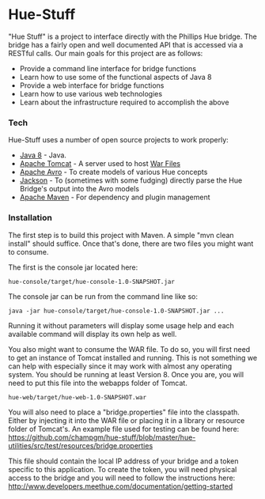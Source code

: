 # Hue-Stuff

"Hue Stuff" is a project to interface directly with the Phillips Hue bridge. The bridge has a fairly open and well documented API that is accessed via a RESTful calls. Our main goals for this project are as follows:

  - Provide a command line interface for bridge functions
  - Learn how to use some of the functional aspects of Java 8
  - Provide a web interface for bridge functions
  - Learn how to use various web technologies
  - Learn about the infrastructure required to accomplish the above


### Tech

Hue-Stuff uses a number of open source projects to work properly:

* [Java 8] - Java.
* [Apache Tomcat] - A server used to host [War Files]
* [Apache Avro] - To create models of various Hue concepts
* [Jackson] - To (sometimes with some fudging) directly parse the Hue Bridge's output into the Avro models
* [Apache Maven] - For dependency and plugin management


### Installation

The first step is to build this project with Maven. A simple "mvn clean install" should suffice. Once that's done, there are two files you might want to consume.

The first is the console jar located here:
```
hue-console/target/hue-console-1.0-SNAPSHOT.jar
```
The console jar can be run from the command line like so:
```
java -jar hue-console/target/hue-console-1.0-SNAPSHOT.jar ...
```
Running it without parameters will display some usage help and each available command will display its own help as well.

You also might want to consume the WAR file. To do so, you will first need to get an instance of Tomcat installed and running. This is not something we can help with especially since it may work with almost any operating system. You should be running at least Version 8. Once you are, you will need to put this file into the webapps folder of Tomcat.
```
hue-web/target/hue-web-1.0-SNAPSHOT.war
```
You will also need to place a "bridge.properties" file into the classpath. Either by injecting it into the WAR file or placing it in a library or resource folder of Tomcat's. An example file used for testing can be found here: https://github.com/champgm/hue-stuff/blob/master/hue-utilities/src/test/resources/bridge.properties

This file should contain the local IP address of your bridge and a token specific to this application. To create the token, you will need physical access to the bridge and you will need to follow the instructions here: http://www.developers.meethue.com/documentation/getting-started


[//]: # (STOLEN FROM DILLINGER.IO : These are reference links used in the body of this note and get stripped out when the markdown processor does its job. There is no need to format nicely because it shouldn't be seen. Thanks SO - http://stackoverflow.com/questions/4823468/store-comments-in-markdown-syntax)


   [Java 8]: <http://www.oracle.com/technetwork/java/javase/documentation/index.html>
   [Apache Tomcat]: <https://tomcat.apache.org/>
   [War Files]: <https://en.wikipedia.org/wiki/WAR_%28file_format%29>
   [Apache Avro]: <https://avro.apache.org/>
   [Jackson]: <https://github.com/FasterXML/jackson>
   [Apache Maven]: <https://maven.apache.org/>
